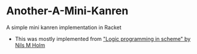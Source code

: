 # Another-A-Mini-Kanren
A simple mini kanren implementation in Racket

* This was mostly implemented from ["Logic programming in scheme" by Nils M Holm](http://bit.ly/2CorDxX)

